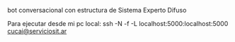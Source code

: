 bot conversacional con estructura de Sistema Experto Difuso

Para ejecutar desde mi pc local:
ssh -N -f -L localhost:5000:localhost:5000 cucai@serviciosit.ar


